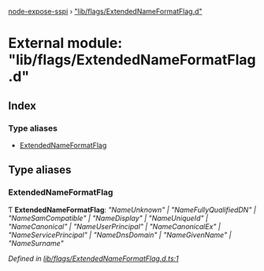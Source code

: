 [node-expose-sspi](../README.md) › ["lib/flags/ExtendedNameFormatFlag.d"](_lib_flags_extendednameformatflag_d_.md)

# External module: "lib/flags/ExtendedNameFormatFlag.d"

## Index

### Type aliases

* [ExtendedNameFormatFlag](_lib_flags_extendednameformatflag_d_.md#extendednameformatflag)

## Type aliases

###  ExtendedNameFormatFlag

Ƭ **ExtendedNameFormatFlag**: *"NameUnknown" | "NameFullyQualifiedDN" | "NameSamCompatible" | "NameDisplay" | "NameUniqueId" | "NameCanonical" | "NameUserPrincipal" | "NameCanonicalEx" | "NameServicePrincipal" | "NameDnsDomain" | "NameGivenName" | "NameSurname"*

*Defined in [lib/flags/ExtendedNameFormatFlag.d.ts:1](https://github.com/jlguenego/node-expose-sspi/blob/cd3b9de/lib/flags/ExtendedNameFormatFlag.d.ts#L1)*
